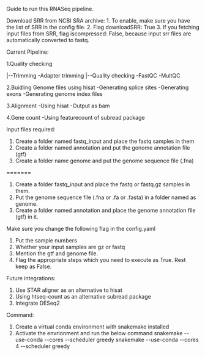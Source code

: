 
Guide to run this RNASeq pipeline.

Download SRR from NCBI SRA archive: 
    1. To enable, make sure you have the list of SRR in the config file.
    2. Flag downloadSRR: True
    3. If you fetching input files from SRR, flag iscompressed: False, because input srr files are automatically converted to fastq.

Current Pipeline:

1.Quality checking

|--Trimming
    -Adapter trimming
|--Quality checking
    -FastQC
    -MultQC
    
2.Buidling Genome files using hisat
    -Generating splice sites
    -Generating exons
    -Generating genome index files
    
3.Alignment
    -Using hisat
    -Output as bam
    
4.Gene count
    -Using featurecount of subread package

Input files required:

1. Create a folder named fastq_input and place the fastq samples in them
2. Create a folder named annotation and put the genome annotation file (gtf)
3. Create a folder name genome and put the genome sequence file (.fna)

=======
1. Create a folder fastq_input and place the fastq or fastq.gz samples in them. 
2. Put the genome sequence file (.fna or .fa or .fasta) in a folder named as genome.
3. Create a folder named annotation and place the genome annotation file (gtf) in it.


Make sure you change the following flag in the config.yaml

1. Put the sample numbers 
2. Whether your input samples are gz or fastq
3. Mention the gtf and genome file.
4. Flag the appropriate steps which you need to execute as True. Rest keep as False.


Future integrations:

1. Use STAR aligner as an alternative to hisat
2. Using htseq-count as an alternative subread package
3. Integrate DESeq2 


Command:

1. Create a virtual conda environment with snakemake installed
2. Activate the envrionment and run the below command
    snakemake --use-conda --cores <number> --scheduler greedy
    snakemake --use-conda --cores 4 --scheduler greedy 
